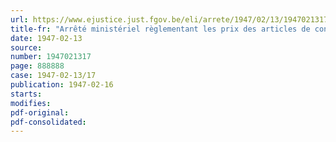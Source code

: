 ```yaml
---
url: https://www.ejustice.just.fgov.be/eli/arrete/1947/02/13/1947021317/justel
title-fr: "Arrêté ministériel règlementant les prix des articles de construction métalliques"
date: 1947-02-13
source:
number: 1947021317
page: 888888
case: 1947-02-13/17
publication: 1947-02-16
starts:
modifies:
pdf-original:
pdf-consolidated:
---
```


